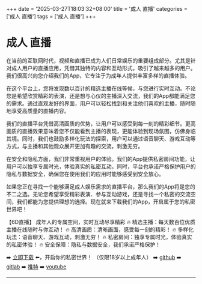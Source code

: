 +++
date = '2025-03-27T18:03:32+08:00'
title = '成人 直播'
categories = ['成人 直播']
tags = ['成人 直播']
+++

# 成人 直播

在当前的互联网时代，视频和直播已成为人们日常娱乐的重要组成部分。尤其是针对成人用户的直播应用，凭借其独特的内容和互动形式，吸引了越来越多的用户。我们很高兴向您介绍我们的App，它专注于为成年人提供丰富多样的直播体验。

在这个平台上，您将发现数以百计的精选主播在线等候，与您进行实时互动。不论您是希望欣赏精彩的表演，还是想与心仪的主播深入交流，我们的App都能满足您的需求。通过直观友好的界面，用户可以轻松找到和关注他们喜欢的主播，随时随地享受高质量的直播内容。

我们的直播平台凭借高清画质的优势，让用户可以感受到每一刻的精彩细节。更高画质的直播效果意味着您不仅能看到主播的表现，更能体验到现场氛围，仿佛身临其境。同时，我们也鼓励多样化玩法的探索，用户可以通过语音聊天、游戏互动等方式，与主播和其他观众展开更加有趣的交流，刺激无穷。

在安全和隐私方面，我们非常重视用户的体验。我们的App提供私密房间功能，让用户可以独享专属时光，体验真实的私密互动。同时，平台也承诺严格保护用户的隐私与数据安全，确保您在使用我们的应用时能够感受到安全放心。

如果您正在寻找一个能够满足成人娱乐需求的直播平台，那么我们的App将是您的不二之选。无论您希望享受精彩表演、参与互动游戏，还是寻找一个私密的交流空间，我们都能为您提供理想的选择。现在就来下载我们的App，开启属于您的私密世界吧！

【6D直播】
成年人的专属空间，实时互动尽享精彩
🔥 精选主播：每天数百位优质主播在线随时与你互动！
🔥 高清画质：清晰画面，感受每一刻的精彩！
🔥 多样化玩法：语音聊天、游戏互动，刺激无穷！
🔥 私密房间：独享专属时光，体验真实的私密体验！
🔥 安全保障：隐私与数据安全，我们承诺严格保护！

➡️ [立即下载](https://down123.s3.ap-east-1.amazonaws.com/down/down.html?channelCode=blog) ⬅️，开启你的私密世界！
（仅限18岁以上成年人）
➡️ [github](https://aldult-live.github.io/)
➡️ [gitlab](https://seo-09598d.gitlab.io/)
➡️ [推特](https://x.com/wegame33)
➡️ [youtube](https://www.youtube.com/@6Dlive)

---

